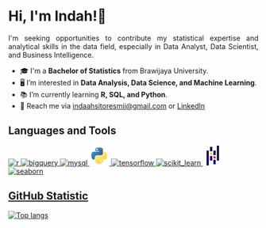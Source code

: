 # Hi, I'm Indah!👋

<p align="justify">
  I'm seeking opportunities to contribute my statistical expertise and analytical skills in the data field, especially in Data Analyst, Data Scientist, and Business Intelligence.
</p>

- 🎓 I'm a **Bachelor of Statistics** from Brawijaya University.
-  🖥 I’m interested in **Data Analysis, Data Science, and Machine Learning**.
- 📚 I’m currently learning **R, SQL, and Python**.
- 📧 Reach me via indaahsitoresmii@gmail.com or [LinkedIn](https://www.linkedin.com/in/indahsh/)

## Languages and Tools
<a href="https://www.r-project.org" target="_blank" rel="noreferrer"> <img src="https://www.logo.wine/a/logo/R_(programming_language)/R_(programming_language)-Logo.wine.svg" alt="r" width="40" height="40"/> 
<a href="https://cloud.google.com/bigquery" target="_blank" rel="noreferrer"> <img src="https://www.vectorlogo.zone/logos/google_bigquery/google_bigquery-icon.svg" alt="bigquery" width="40" height="40"/>
<a href="https://www.mysql.com/" target="_blank" rel="noreferrer"> <img src="https://1000logos.net/wp-content/uploads/2020/08/MySQL-Logo.png" alt="mysql" width="40" height="40"/> 
<a href="https://www.python.org" target="_blank" rel="noreferrer"> <img src="https://raw.githubusercontent.com/devicons/devicon/master/icons/python/python-original.svg" alt="python" width="40" height="40"/> 
<a href="https://www.tensorflow.org" target="_blank" rel="noreferrer"> <img src="https://www.vectorlogo.zone/logos/tensorflow/tensorflow-icon.svg" alt="tensorflow" width="40" height="40"/>
<a href="https://scikit-learn.org/" target="_blank" rel="noreferrer"> <img src="https://upload.wikimedia.org/wikipedia/commons/0/05/Scikit_learn_logo_small.svg" alt="scikit_learn" width="40" height="40"/>
<a href="https://pandas.pydata.org/" target="_blank" rel="noreferrer"> <img src="https://raw.githubusercontent.com/devicons/devicon/2ae2a900d2f041da66e950e4d48052658d850630/icons/pandas/pandas-original.svg" alt="pandas" width="40" height="40"/>
<a href="https://seaborn.pydata.org/" target="_blank" rel="noreferrer"> <img src="https://seaborn.pydata.org/_images/logo-mark-lightbg.svg" alt="seaborn" width="40" height="40"/>

## GitHub Statistic
<img alt="Top langs" src="https://github-readme-stats.vercel.app/api/top-langs/?username=indahsh&layout=compact&langs_count=8&theme=tokyonight"/>


